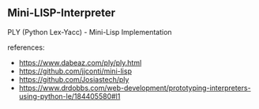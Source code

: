## Mini-LISP-Interpreter
PLY (Python Lex-Yacc) - Mini-Lisp Implementation

references:
 -  https://www.dabeaz.com/ply/ply.html
 -  https://github.com/jjconti/mini-lisp
 -  https://github.com/Josiastech/ply
 -  https://www.drdobbs.com/web-development/prototyping-interpreters-using-python-le/184405580#l1

